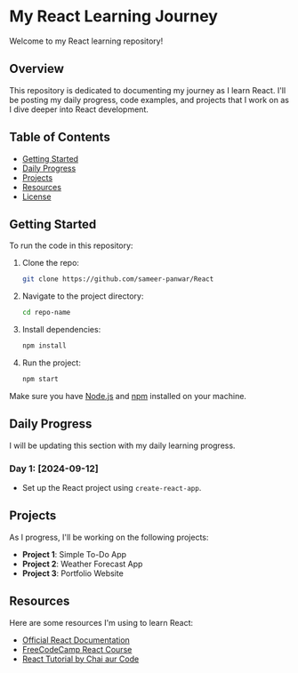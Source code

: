 # My React Learning Journey

Welcome to my React learning repository! 

## Overview

This repository is dedicated to documenting my journey as I learn React. I'll be posting my daily progress, code examples, and projects that I work on as I dive deeper into React development.

## Table of Contents

- [Getting Started](#getting-started)
- [Daily Progress](#daily-progress)
- [Projects](#projects)
- [Resources](#resources)
- [License](#license)

## Getting Started

To run the code in this repository:

1. Clone the repo:
    ```bash
    git clone https://github.com/sameer-panwar/React
    ```
2. Navigate to the project directory:
    ```bash
    cd repo-name
    ```
3. Install dependencies:
    ```bash
    npm install
    ```
4. Run the project:
    ```bash
    npm start
    ```

Make sure you have [Node.js](https://nodejs.org/) and [npm](https://www.npmjs.com/) installed on your machine.

## Daily Progress

I will be updating this section with my daily learning progress.

### Day 1: [2024-09-12]
- Set up the React project using `create-react-app`.



## Projects

As I progress, I'll be working on the following projects:

- **Project 1**: Simple To-Do App
- **Project 2**: Weather Forecast App
- **Project 3**: Portfolio Website

## Resources

Here are some resources I'm using to learn React:

- [Official React Documentation](https://reactjs.org/docs/getting-started.html)
- [FreeCodeCamp React Course](https://www.freecodecamp.org/learn/front-end-development-libraries/react/)
- [React Tutorial by Chai aur Code](https://www.youtube.com/watch?v=vz1RlUyrc3w&list=PLu71SKxNbfoDqgPchmvIsL4hTnJIrtige)
